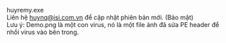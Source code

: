 huyremy.exe
<br>
Liên hệ huynq@isi.com.vn để cập nhật phiên bản mới. (Bảo mật)
<br>
Lưu ý: Demo.png là một con virus, nó là một file ảnh đã sửa PE header để nhồi virus vào bên trong.
